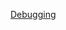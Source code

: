 [Debugging](http://www.plantuml.com/plantuml/proxy?cache=no&src=https://raw.githubusercontent.com/mind-maps/software/master/debugging/before-debugging-others-problem.puml)
